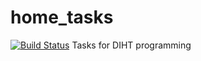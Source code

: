 home_tasks
==========
[![Build Status](https://travis-ci.org/nzinov/home_tasks.svg?branch=master)](https://travis-ci.org/nzinov/home_tasks)
Tasks for DIHT programming
